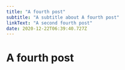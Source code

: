```yaml
---
title: "A fourth post"
subtitle: "A subtitle about A fourth post"
linkText: "A second fourth post"
date: 2020-12-22T06:39:40.727Z
---
```


# A fourth post


